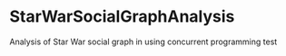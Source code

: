 # StarWarSocialGraphAnalysis
Analysis of Star War social graph in using concurrent programming
test
